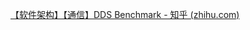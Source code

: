 [【软件架构】【通信】DDS Benchmark - 知乎 (zhihu.com)](https://zhuanlan.zhihu.com/p/598859507#:~:text=%E8%A6%81%E5%9C%A8MCU%EF%BC%88%E5%8C%85%E6%8B%AC,%E5%88%B0%E6%88%90%E7%86%9F%E7%9A%84%E4%BA%A7%E5%93%81%E5%8C%96%E3%80%82)